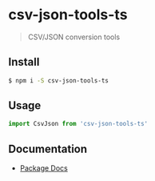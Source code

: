 # csv-json-tools-ts

> CSV/JSON conversion tools

## Install

```bash
$ npm i -S csv-json-tools-ts
```

## Usage

```javascript
import CsvJson from 'csv-json-tools-ts'
```

## Documentation

- [Package Docs](docs/globals.md)
